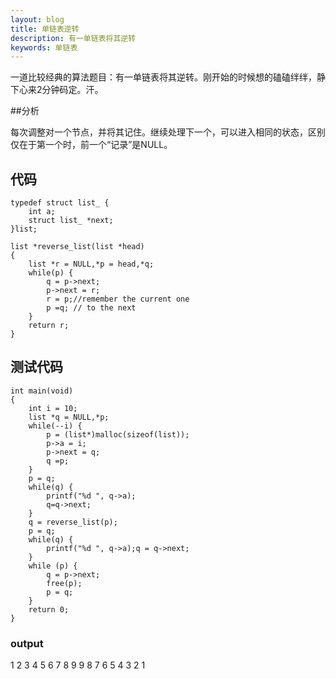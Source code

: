 ```yaml
---
layout: blog
title: 单链表逆转
description: 有一单链表将其逆转
keywords: 单链表
---
```


一道比较经典的算法题目：有一单链表将其逆转。刚开始的时候想的磕磕绊绊，静下心来2分钟码定。汗。  

##分析  

每次调整对一个节点，并将其记住。继续处理下一个，可以进入相同的状态，区别仅在于第一个时，前一个“记录”是NULL。



## 代码
```
typedef struct list_ {
    int a;
    struct list_ *next;
}list;

list *reverse_list(list *head)
{
	list *r = NULL,*p = head,*q;
	while(p) {
		q = p->next;
		p->next = r;
		r = p;//remember the current one
		p =q; // to the next
	}
	return r;
}
```
## 测试代码
```
int main(void)
{
	int i = 10;
	list *q = NULL,*p;
	while(--i) {
		p = (list*)malloc(sizeof(list));
		p->a = i;
		p->next = q;
		q =p;
	}
	p = q;
	while(q) {
		printf("%d ", q->a);
		q=q->next;
	}
	q = reverse_list(p);
	p = q;
	while(q) {
		printf("%d ", q->a);q = q->next;
	}
	while (p) {
		q = p->next;
		free(p);
		p = q;
	}
	return 0;
}
```
### output
1 2 3 4 5 6 7 8 9 9 8 7 6 5 4 3 2 1 
